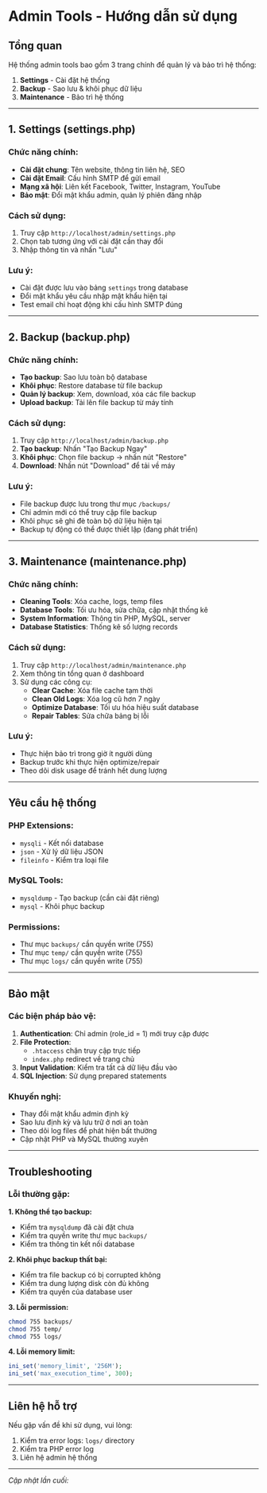 # Admin Tools - Hướng dẫn sử dụng

## Tổng quan

Hệ thống admin tools bao gồm 3 trang chính để quản lý và bảo trì hệ thống:

1. **Settings** - Cài đặt hệ thống
2. **Backup** - Sao lưu & khôi phục dữ liệu
3. **Maintenance** - Bảo trì hệ thống

---

## 1. Settings (settings.php)

### Chức năng chính:

- **Cài đặt chung**: Tên website, thông tin liên hệ, SEO
- **Cài đặt Email**: Cấu hình SMTP để gửi email
- **Mạng xã hội**: Liên kết Facebook, Twitter, Instagram, YouTube
- **Bảo mật**: Đổi mật khẩu admin, quản lý phiên đăng nhập

### Cách sử dụng:

1. Truy cập `http://localhost/admin/settings.php`
2. Chọn tab tương ứng với cài đặt cần thay đổi
3. Nhập thông tin và nhấn "Lưu"

### Lưu ý:

- Cài đặt được lưu vào bảng `settings` trong database
- Đổi mật khẩu yêu cầu nhập mật khẩu hiện tại
- Test email chỉ hoạt động khi cấu hình SMTP đúng

---

## 2. Backup (backup.php)

### Chức năng chính:

- **Tạo backup**: Sao lưu toàn bộ database
- **Khôi phục**: Restore database từ file backup
- **Quản lý backup**: Xem, download, xóa các file backup
- **Upload backup**: Tải lên file backup từ máy tính

### Cách sử dụng:

1. Truy cập `http://localhost/admin/backup.php`
2. **Tạo backup**: Nhấn "Tạo Backup Ngay"
3. **Khôi phục**: Chọn file backup → nhấn nút "Restore"
4. **Download**: Nhấn nút "Download" để tải về máy

### Lưu ý:

- File backup được lưu trong thư mục `/backups/`
- Chỉ admin mới có thể truy cập file backup
- Khôi phục sẽ ghi đè toàn bộ dữ liệu hiện tại
- Backup tự động có thể được thiết lập (đang phát triển)

---

## 3. Maintenance (maintenance.php)

### Chức năng chính:

- **Cleaning Tools**: Xóa cache, logs, temp files
- **Database Tools**: Tối ưu hóa, sửa chữa, cập nhật thống kê
- **System Information**: Thông tin PHP, MySQL, server
- **Database Statistics**: Thống kê số lượng records

### Cách sử dụng:

1. Truy cập `http://localhost/admin/maintenance.php`
2. Xem thông tin tổng quan ở dashboard
3. Sử dụng các công cụ:
   - **Clear Cache**: Xóa file cache tạm thời
   - **Clean Old Logs**: Xóa log cũ hơn 7 ngày
   - **Optimize Database**: Tối ưu hóa hiệu suất database
   - **Repair Tables**: Sửa chữa bảng bị lỗi

### Lưu ý:

- Thực hiện bảo trì trong giờ ít người dùng
- Backup trước khi thực hiện optimize/repair
- Theo dõi disk usage để tránh hết dung lượng

---

## Yêu cầu hệ thống

### PHP Extensions:

- `mysqli` - Kết nối database
- `json` - Xử lý dữ liệu JSON
- `fileinfo` - Kiểm tra loại file

### MySQL Tools:

- `mysqldump` - Tạo backup (cần cài đặt riêng)
- `mysql` - Khôi phục backup

### Permissions:

- Thư mục `backups/` cần quyền write (755)
- Thư mục `temp/` cần quyền write (755)
- Thư mục `logs/` cần quyền write (755)

---

## Bảo mật

### Các biện pháp bảo vệ:

1. **Authentication**: Chỉ admin (role_id = 1) mới truy cập được
2. **File Protection**:
   - `.htaccess` chặn truy cập trực tiếp
   - `index.php` redirect về trang chủ
3. **Input Validation**: Kiểm tra tất cả dữ liệu đầu vào
4. **SQL Injection**: Sử dụng prepared statements

### Khuyến nghị:

- Thay đổi mật khẩu admin định kỳ
- Sao lưu định kỳ và lưu trữ ở nơi an toàn
- Theo dõi log files để phát hiện bất thường
- Cập nhật PHP và MySQL thường xuyên

---

## Troubleshooting

### Lỗi thường gặp:

**1. Không thể tạo backup:**

- Kiểm tra `mysqldump` đã cài đặt chưa
- Kiểm tra quyền write thư mục `backups/`
- Kiểm tra thông tin kết nối database

**2. Khôi phục backup thất bại:**

- Kiểm tra file backup có bị corrupted không
- Kiểm tra dung lượng disk còn đủ không
- Kiểm tra quyền của database user

**3. Lỗi permission:**

```bash
chmod 755 backups/
chmod 755 temp/
chmod 755 logs/
```

**4. Lỗi memory limit:**

```php
ini_set('memory_limit', '256M');
ini_set('max_execution_time', 300);
```

---

## Liên hệ hỗ trợ

Nếu gặp vấn đề khi sử dụng, vui lòng:

1. Kiểm tra error logs: `logs/` directory
2. Kiểm tra PHP error log
3. Liên hệ admin hệ thống

---

_Cập nhật lần cuối: <?php echo date('d/m/Y H:i:s'); ?>_
